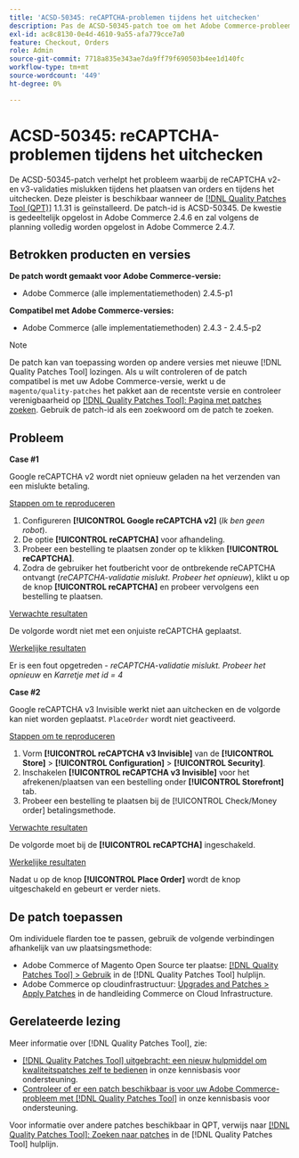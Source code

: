 ```yaml
---
title: 'ACSD-50345: reCAPTCHA-problemen tijdens het uitchecken'
description: Pas de ACSD-50345-patch toe om het Adobe Commerce-probleem op te lossen waarbij de reCAPTCHA v2- en v3-validaties zijn mislukt tijdens het plaatsen van orders en tijdens het uitchecken.
exl-id: ac8c8130-0e4d-4610-9a55-afa779cce7a0
feature: Checkout, Orders
role: Admin
source-git-commit: 7718a835e343ae7da9ff79f690503b4ee1d140fc
workflow-type: tm+mt
source-wordcount: '449'
ht-degree: 0%

---
```


# ACSD-50345: reCAPTCHA-problemen tijdens het uitchecken

De ACSD-50345-patch verhelpt het probleem waarbij de reCAPTCHA v2- en v3-validaties mislukken tijdens het plaatsen van orders en tijdens het uitchecken. Deze pleister is beschikbaar wanneer de [[!DNL Quality Patches Tool (QPT)]](/help/announcements/adobe-commerce-announcements/magento-quality-patches-released-new-tool-to-self-serve-quality-patches.md) 1.1.31 is geïnstalleerd. De patch-id is ACSD-50345. De kwestie is gedeeltelijk opgelost in Adobe Commerce 2.4.6 en zal volgens de planning volledig worden opgelost in Adobe Commerce 2.4.7.

## Betrokken producten en versies

**De patch wordt gemaakt voor Adobe Commerce-versie:**

* Adobe Commerce (alle implementatiemethoden) 2.4.5-p1

**Compatibel met Adobe Commerce-versies:**

* Adobe Commerce (alle implementatiemethoden) 2.4.3 - 2.4.5-p2

>[!NOTE]
>
>De patch kan van toepassing worden op andere versies met nieuwe [!DNL Quality Patches Tool] lozingen. Als u wilt controleren of de patch compatibel is met uw Adobe Commerce-versie, werkt u de `magento/quality-patches` het pakket aan de recentste versie en controleer verenigbaarheid op [[!DNL Quality Patches Tool]: Pagina met patches zoeken](https://experienceleague.adobe.com/tools/commerce-quality-patches/index.html). Gebruik de patch-id als een zoekwoord om de patch te zoeken.

## Probleem

**Case #1**

Google reCAPTCHA v2 wordt niet opnieuw geladen na het verzenden van een mislukte betaling.

<u>Stappen om te reproduceren</u>

1. Configureren **[!UICONTROL Google reCAPTCHA v2]** (*Ik ben geen robot*).
1. De optie **[!UICONTROL reCAPTCHA]** voor afhandeling.
1. Probeer een bestelling te plaatsen zonder op te klikken **[!UICONTROL reCAPTCHA]**.
1. Zodra de gebruiker het foutbericht voor de ontbrekende reCAPTCHA ontvangt (*reCAPTCHA-validatie mislukt. Probeer het opnieuw*), klikt u op de knop **[!UICONTROL reCAPTCHA]** en probeer vervolgens een bestelling te plaatsen.

<u>Verwachte resultaten</u>

De volgorde wordt niet met een onjuiste reCAPTCHA geplaatst.

<u>Werkelijke resultaten</u>

Er is een fout opgetreden - *reCAPTCHA-validatie mislukt. Probeer het opnieuw* en *Karretje met id = 4*

**Case #2**

Google reCAPTCHA v3 Invisible werkt niet aan uitchecken en de volgorde kan niet worden geplaatst. `PlaceOrder` wordt niet geactiveerd.

<u>Stappen om te reproduceren</u>

1. Vorm **[!UICONTROL reCAPTCHA v3 Invisible]** van de **[!UICONTROL Store]** > **[!UICONTROL Configuration]** > **[!UICONTROL Security]**.
1. Inschakelen **[!UICONTROL reCAPTCHA v3 Invisible]** voor het afrekenen/plaatsen van een bestelling onder **[!UICONTROL Storefront]** tab.
1. Probeer een bestelling te plaatsen bij de [!UICONTROL Check/Money order] betalingsmethode.

<u>Verwachte resultaten</u>

De volgorde moet bij de **[!UICONTROL reCAPTCHA]** ingeschakeld.

<u>Werkelijke resultaten</u>

Nadat u op de knop **[!UICONTROL Place Order]** wordt de knop uitgeschakeld en gebeurt er verder niets.

## De patch toepassen

Om individuele flarden toe te passen, gebruik de volgende verbindingen afhankelijk van uw plaatsingsmethode:

* Adobe Commerce of Magento Open Source ter plaatse: [[!DNL Quality Patches Tool] > Gebruik](https://experienceleague.adobe.com/docs/commerce-operations/tools/quality-patches-tool/usage.html) in de [!DNL Quality Patches Tool] hulplijn.
* Adobe Commerce op cloudinfrastructuur: [Upgrades and Patches > Apply Patches](https://experienceleague.adobe.com/docs/commerce-cloud-service/user-guide/develop/upgrade/apply-patches.html) in de handleiding Commerce on Cloud Infrastructure.

## Gerelateerde lezing

Meer informatie over [!DNL Quality Patches Tool], zie:

* [[!DNL Quality Patches Tool] uitgebracht: een nieuw hulpmiddel om kwaliteitspatches zelf te bedienen](/help/announcements/adobe-commerce-announcements/magento-quality-patches-released-new-tool-to-self-serve-quality-patches.md) in onze kennisbasis voor ondersteuning.
* [Controleer of er een patch beschikbaar is voor uw Adobe Commerce-probleem met [!DNL Quality Patches Tool]](/help/support-tools/patches-available-in-qpt-tool/check-patch-for-magento-issue-with-magento-quality-patches.md) in onze kennisbasis voor ondersteuning.

Voor informatie over andere patches beschikbaar in QPT, verwijs naar [[!DNL Quality Patches Tool]: Zoeken naar patches](https://experienceleague.adobe.com/tools/commerce-quality-patches/index.html) in de [!DNL Quality Patches Tool] hulplijn.

